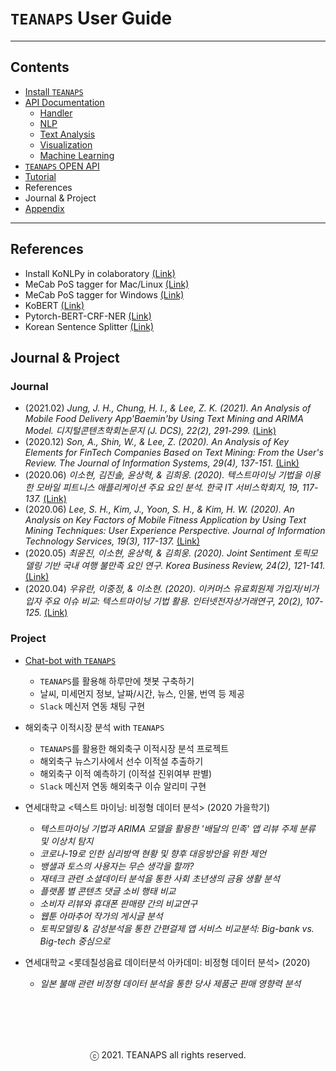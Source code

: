 # `TEANAPS` User Guide

---
## Contents
- [Install `TEANAPS`](./teanaps_user_guide-install_teanaps.md#teanaps-user-guide)
- [API Documentation](./teanaps_user_guide-api_documentation-handler.md#teanaps-user-guide)
  - [Handler](./teanaps_user_guide-api_documentation-handler.md#teanaps-user-guide)
  - [NLP](./teanaps_user_guide-api_documentation-nlp.md#teanaps-user-guide)
  - [Text Analysis](./teanaps_user_guide-api_documentation-text_analysis.md#teanaps-user-guide)
  - [Visualization](./teanaps_user_guide-api_documentation-visualization.md#teanaps-user-guide)
  - [Machine Learning](./teanaps_user_guide-api_documentation-machine-learning.md#teanaps-user-guide)
- [`TEANAPS` OPEN API](./teanaps_user_guide-rest_api.md#teanaps-user-guide)
- [Tutorial](./teanaps_user_guide-tutorial.md#teanaps-user-guide)
- References
- Journal & Project
- [Appendix](./teanaps_user_guide-appendix.md#teanaps-user-guide)

---
## References
- Install KoNLPy in colaboratory [(Link)](https://github.com/konlpy/konlpy/issues/188#issuecomment-383550386)  
- MeCab PoS tagger for Mac/Linux [(Link)](https://bitbucket.org/eunjeon/mecab-ko-dic/src/master/)  
- MeCab PoS tagger for Windows [(Link)](https://cleancode-ws.tistory.com/97)  
- KoBERT [(Link)](https://github.com/sktbrain/kobert)  
- Pytorch-BERT-CRF-NER [(Link)](https://github.com/eagle705/pytorch-bert-crf-ner)  
- Korean Sentence Splitter [(Link)](https://github.com/hyunwoongko/kss?fbclid=IwAR2G4Ym3OwQOeouTokpjTMXo49vpZGuF5mYS7GUsmTSpKehXvDrCqSj-Zhk#korean-sentence-splitter)  

## Journal & Project
### Journal
- (2021.02) _Jung, J. H., Chung, H. I., & Lee, Z. K. (2021). An Analysis of Mobile Food Delivery App'Baemin'by Using Text Mining and ARIMA Model. 디지털콘텐츠학회논문지 (J. DCS), 22(2), 291-299._ [(Link)](http://journal.dcs.or.kr/xml/28233/28233.pdf)
- (2020.12) _Son, A., Shin, W., & Lee, Z. (2020). An Analysis of Key Elements for FinTech Companies Based on Text Mining: From the User's Review. The Journal of Information Systems, 29(4), 137-151._ [(Link)](https://www.koreascience.or.kr/article/JAKO202009252092422.page)
- (2020.06) _이소현, 김진솔, 윤상혁, & 김희웅. (2020). 텍스트마이닝 기법을 이용한 모바일 피트니스 애플리케이션 주요 요인 분석. 한국 IT 서비스학회지, 19, 117-137._ [(Link)](http://www.koreascience.or.kr/article/JAKO202021741261139.pdf)
- (2020.06) _Lee, S. H., Kim, J., Yoon, S. H., & Kim, H. W. (2020). An Analysis on Key Factors of Mobile Fitness Application by Using Text Mining Techniques: User Experience Perspective. Journal of Information Technology Services, 19(3), 117-137._ [(Link)](https://www.koreascience.or.kr/article/JAKO202021741261139.page)
- (2020.05) _최윤진, 이소현, 윤상혁, & 김희웅. (2020). Joint Sentiment 토픽모델링 기반 국내 여행 불만족 요인 연구. Korea Business Review, 24(2), 121-141._ [(Link)](https://www.dbpia.co.kr/Journal/articleDetail?nodeId=NODE09348682)
- (2020.04) _우유란, 이중정, & 이소현. (2020). 이커머스 유료회원제 가입자/비가입자 주요 이슈 비교: 텍스트마이닝 기법 활용. 인터넷전자상거래연구, 20(2), 107-125._ [(Link)](https://www.dbpia.co.kr/Journal/articleDetail?nodeId=NODE09332620)

### Project
- [Chat-bot with `TEANAPS`](https://github.com/fingeredman/chatbot-with-teanaps#teanaps를-활용한-챗봇-구현)
  - `TEANAPS`를 활용해 하루만에 챗봇 구축하기
  - 날씨, 미세먼지 정보, 날짜/시간, 뉴스, 인물, 번역 등 제공
  - `Slack` 메신저 연동 채팅 구현

- 해외축구 이적시장 분석 with `TEANAPS`
  - `TEANAPS`를 활용한 해외축구 이적시장 분석 프로젝트
  - 해외축구 뉴스기사에서 선수 이적설 추출하기
  - 해외축구 이적 예측하기 (이적설 진위여부 판별)
  - `Slack` 메신저 연동 해외축구 이슈 알리미 구현

- 연세대학교 <텍스트 마이닝: 비정형 데이터 분석> (2020 가을학기)
  - _텍스트마이닝 기법과 ARIMA 모델을 활용한 '배달의 민족' 앱 리뷰 주제 분류 및 이상치 탐지_
  - _코로나-19로 인한 심리방역 현황 및 향후 대응방안을 위한 제언_
  - _뱅샐과 토스의 사용자는 무슨 생각을 할까?_
  - _재테크 관련 소셜데이터 분석을 통한 사회 초년생의 금융 생활 분석_
  - _플랫폼 별 콘텐츠 댓글 소비 행태 비교_
  - _소비자 리뷰와 휴대폰 판매량 간의 비교연구_
  - _웹툰 아마추어 작가의 게시글 분석_
  - _토픽모델링 & 감성분석을 통한 간편걸제 앱 서비스 비교분석: Big-bank vs. Big-tech 중심으로_

- 연세대학교 <롯데칠성음료 데이터분석 아카데미: 비정형 데이터 분석> (2020)
  - _일본 불매 관련 비정형 데이터 분석을 통한 당사 제품군 판매 영향력 분석_

<br><br>
---
<center>ⓒ 2021. TEANAPS all rights reserved.</center>
